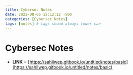 ```yaml
---
title: Cybersec Notes
date: 2022-08-05 12:12:12 -500
categories: [Cybersec Notes]
tags: [notes] # tags shoud always lower cae
---
```


# Cybersec Notes


* **LINK** =          [https://sahilwep.gitbook.io/untitled/notes/basic](https://sahilwep.gitbook.io/untitled/notes/basic)




